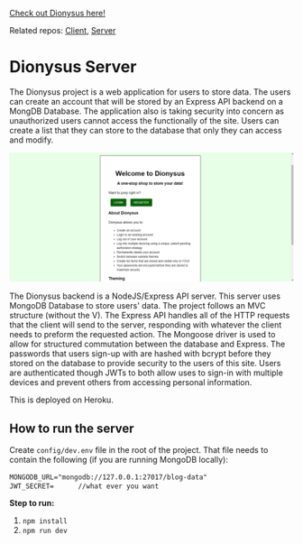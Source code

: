 
[Check out Dionysus here!](https://ecstatic-easley-06cd2c.netlify.com/)

  

Related repos: [Client](https://github.com/Koblinskis/Dionysus-frontend), [Server](https://github.com/Koblinskis/Dionysus-backend)
# Dionysus Server

The Dionysus project is a web application for users to store data. The users can create an account that will be stored by an Express API backend on a MongDB Database. The application also is taking security into concern as unauthorized users cannot access the functionally of the site. Users can create a list that they can store to the database that only they can access and modify. 

  

![Screenshot](https://raw.githubusercontent.com/Koblinskis/Dionysus-frontend/master/screenshot.png)

The Dionysus backend is a NodeJS/Express API server. This server uses MongoDB Database to store users' data. The project follows an MVC structure (without the V). The Express API handles all of the HTTP requests that the client will send to the server, responding with whatever the client needs to preform the requested action. The Mongoose driver is used to allow for structured commutation between the database and Express. The passwords that users sign-up with are hashed with bcrypt before they stored on the database to provide security to the users of this site. Users are authenticated though JWTs to both allow uses to sign-in with multiple devices and prevent others from accessing personal information.

This is deployed on Heroku.

## How to run the server
Create `config/dev.env` file in the root of the project. That file needs to contain the following (if you are running MongoDB locally):
```
MONGODB_URL="mongodb://127.0.0.1:27017/blog-data"
JWT_SECRET=      //what ever you want

```
**Step to run:**

 1. `npm install`
 2. `npm run dev`
